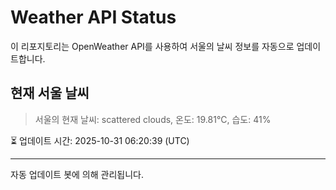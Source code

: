 
# Weather API Status

이 리포지토리는 OpenWeather API를 사용하여 서울의 날씨 정보를 자동으로 업데이트합니다.

## 현재 서울 날씨
> 서울의 현재 날씨: scattered clouds, 온도: 19.81°C, 습도: 41%

⏳ 업데이트 시간: 2025-10-31 06:20:39 (UTC)

---
자동 업데이트 봇에 의해 관리됩니다.
